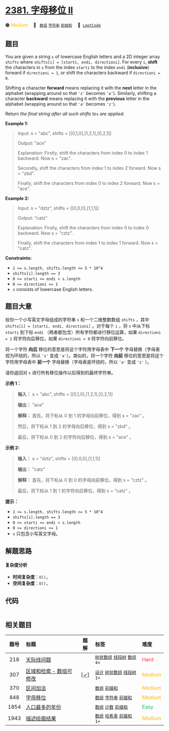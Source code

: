 # [2381. 字母移位 II](https://leetcode.com/problems/shifting-letters-ii)

🟠 <font color=#ffb800>Medium</font>&emsp; 🔖&ensp; [`数组`](/tag/array.md) [`字符串`](/tag/string.md) [`前缀和`](/tag/prefix-sum.md)&emsp; 🔗&ensp;[`LeetCode`](https://leetcode.com/problems/shifting-letters-ii)

## 题目

You are given a string `s` of lowercase English letters and a 2D integer array
`shifts` where `shifts[i] = [starti, endi, directioni]`. For every `i`,
**shift** the characters in `s` from the index `starti` to the index `endi`
(**inclusive**) forward if `directioni = 1`, or shift the characters backward
if `directioni = 0`.

Shifting a character **forward** means replacing it with the **next** letter
in the alphabet (wrapping around so that `'z'` becomes `'a'`). Similarly,
shifting a character **backward** means replacing it with the **previous**
letter in the alphabet (wrapping around so that `'a'` becomes `'z'`).

Return _the final string after all such shifts to_`s` _are applied_.



**Example 1:**

> Input: s = "abc", shifts = [[0,1,0],[1,2,1],[0,2,1]]
> 
> Output: "ace"
> 
> Explanation: Firstly, shift the characters from index 0 to index 1 backward. Now s = "zac".
> 
> Secondly, shift the characters from index 1 to index 2 forward. Now s = "zbd".
> 
> Finally, shift the characters from index 0 to index 2 forward. Now s = "ace".

**Example 2:**

> Input: s = "dztz", shifts = [[0,0,0],[1,1,1]]
> 
> Output: "catz"
> 
> Explanation: Firstly, shift the characters from index 0 to index 0 backward. Now s = "cztz".
> 
> Finally, shift the characters from index 1 to index 1 forward. Now s = "catz".

**Constraints:**

  * `1 <= s.length, shifts.length <= 5 * 10^4`
  * `shifts[i].length == 3`
  * `0 <= starti <= endi < s.length`
  * `0 <= directioni <= 1`
  * `s` consists of lowercase English letters.


## 题目大意

给你一个小写英文字母组成的字符串 `s` 和一个二维整数数组 `shifts` ，其中 `shifts[i] = [starti, endi,
directioni]` 。对于每个 `i` ，将 `s` 中从下标 `starti` 到下标 `endi` （两者都包含）所有字符都进行移位运算，如果
`directioni = 1` 将字符向后移位，如果 `directioni = 0` 将字符向前移位。

将一个字符 **向后**  移位的意思是将这个字符用字母表中 **下一个**  字母替换（字母表视为环绕的，所以 `'z'` 变成
`'a'`）。类似的，将一个字符 **向前**  移位的意思是将这个字符用字母表中 **前一个**  字母替换（字母表是环绕的，所以 `'a'` 变成
`'z'` ）。

请你返回对 `s` 进行所有移位操作以后得到的最终字符串。



**示例 1：**

> 
> 
> 
> 
> 
> **输入：** s = "abc", shifts = [[0,1,0],[1,2,1],[0,2,1]]
> 
> **输出：** "ace"
> 
> **解释：** 首先，将下标从 0 到 1 的字母向前移位，得到 s = "zac" 。
> 
> 然后，将下标从 1 到 2 的字母向后移位，得到 s = "zbd" 。
> 
> 最后，将下标从 0 到 2 的字符向后移位，得到 s = "ace" 。

**示例 2:**

> 
> 
> 
> 
> 
> **输入：** s = "dztz", shifts = [[0,0,0],[1,1,1]]
> 
> **输出：** "catz"
> 
> **解释：** 首先，将下标从 0 到 0 的字母向前移位，得到 s = "cztz" 。
> 
> 最后，将下标从 1 到 1 的字符向后移位，得到 s = "catz" 。
> 
> 



**提示：**

  * `1 <= s.length, shifts.length <= 5 * 10^4`
  * `shifts[i].length == 3`
  * `0 <= starti <= endi < s.length`
  * `0 <= directioni <= 1`
  * `s` 只包含小写英文字母。


## 解题思路

#### 复杂度分析

- **时间复杂度**：`O()`，
- **空间复杂度**：`O()`，

## 代码

```javascript

```

## 相关题目

<!-- prettier-ignore -->
| 题号 | 标题 | 题解 | 标签 | 难度 |
| :------: | :------ | :------: | :------ | :------ |
| 218 | [天际线问题](https://leetcode.com/problems/the-skyline-problem) |  |  [`树状数组`](/tag/binary-indexed-tree.md) [`线段树`](/tag/segment-tree.md) [`数组`](/tag/array.md) `4+` | <font color=#ff334b>Hard</font> |
| 307 | [区域和检索 - 数组可修改](https://leetcode.com/problems/range-sum-query-mutable) | [[✓]](/problem/0307.md) |  [`设计`](/tag/design.md) [`树状数组`](/tag/binary-indexed-tree.md) [`线段树`](/tag/segment-tree.md) `1+` | <font color=#ffb800>Medium</font> |
| 370 | [区间加法](https://leetcode.com/problems/range-addition) |  |  [`数组`](/tag/array.md) [`前缀和`](/tag/prefix-sum.md) | <font color=#ffb800>Medium</font> |
| 848 | [字母移位](https://leetcode.com/problems/shifting-letters) |  |  [`数组`](/tag/array.md) [`字符串`](/tag/string.md) [`前缀和`](/tag/prefix-sum.md) | <font color=#ffb800>Medium</font> |
| 1854 | [人口最多的年份](https://leetcode.com/problems/maximum-population-year) |  |  [`数组`](/tag/array.md) [`计数`](/tag/counting.md) [`前缀和`](/tag/prefix-sum.md) | <font color=#15bd66>Easy</font> |
| 1943 | [描述绘画结果](https://leetcode.com/problems/describe-the-painting) |  |  [`数组`](/tag/array.md) [`哈希表`](/tag/hash-table.md) [`前缀和`](/tag/prefix-sum.md) `1+` | <font color=#ffb800>Medium</font> |
